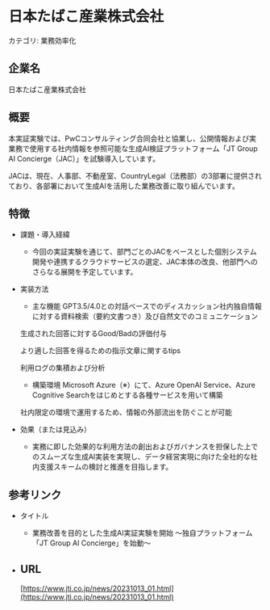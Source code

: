 # 日本たばこ産業株式会社

カテゴリ: 業務効率化

## 企業名

日本たばこ産業株式会社

## 概要

本実証実験では、PwCコンサルティング合同会社と協業し、公開情報および実業務で使用する社内情報を参照可能な生成AI検証プラットフォーム「JT Group AI Concierge（JAC）」を試験導入しています。

JACは、現在、人事部、不動産室、CountryLegal（法務部）の3部署に提供されており、各部署において生成AIを活用した業務改善に取り組んでいます。

## 特徴

- 課題・導入経緯
    - 今回の実証実験を通じて、部門ごとのJACをベースとした個別システム開発や連携するクラウドサービスの選定、JAC本体の改良、他部門へのさらなる展開を予定しています。
- 実装方法
    - 主な機能
    GPT3.5/4.0との対話ベースでのディスカッション社内独自情報に対する資料検索（要約文書つき）及び自然文でのコミュニケーション
    
    生成された回答に対するGood/Badの評価付与
    
    より適した回答を得るための指示文章に関するtips
    
    利用ログの集積および分析
    
    - 構築環境
    Microsoft Azure（※）にて、Azure OpenAI Service、Azure Cognitive Searchをはじめとする各種サービスを用いて構築
    
    社内限定の環境で運用するため、情報の外部流出を防ぐことが可能
    
- 効果（または見込み）
    - 実務に即した効果的な利用方法の創出およびガバナンスを担保した上でのスムーズな生成AI実装を実現し、データ経営実現に向けた全社的な社内支援スキームの検討と推進を目指します。

## 参考リンク

- タイトル
    - 業務改善を目的とした生成AI実証実験を開始
    ～独自プラットフォーム「JT Group AI Concierge」を始動～
- URL
    - 
    
    [https://www.jti.co.jp/news/20231013_01.html](https://www.jti.co.jp/news/20231013_01.html)